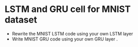 # LSTM and GRU cell for MNIST dataset

- Rewrite the MNIST LSTM code using your own LSTM layer 
- Write MNIST GRU code using your own GRU layer
.
